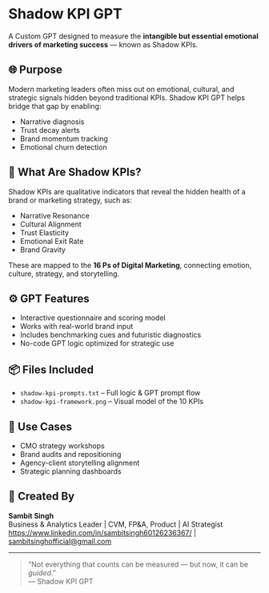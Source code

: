 # Shadow KPI GPT

A Custom GPT designed to measure the **intangible but essential emotional drivers of marketing success** — known as Shadow KPIs.

## 🌐 Purpose

Modern marketing leaders often miss out on emotional, cultural, and strategic signals hidden beyond traditional KPIs. Shadow KPI GPT helps bridge that gap by enabling:
- Narrative diagnosis
- Trust decay alerts
- Brand momentum tracking
- Emotional churn detection

## 🧠 What Are Shadow KPIs?

Shadow KPIs are qualitative indicators that reveal the hidden health of a brand or marketing strategy, such as:
- Narrative Resonance
- Cultural Alignment
- Trust Elasticity
- Emotional Exit Rate
- Brand Gravity

These are mapped to the **16 Ps of Digital Marketing**, connecting emotion, culture, strategy, and storytelling.

## ⚙️ GPT Features

- Interactive questionnaire and scoring model
- Works with real-world brand input
- Includes benchmarking cues and futuristic diagnostics
- No-code GPT logic optimized for strategic use

## 📦 Files Included

- `shadow-kpi-prompts.txt` – Full logic & GPT prompt flow
- `shadow-kpi-framework.png` – Visual model of the 10 KPIs

## 🚀 Use Cases

- CMO strategy workshops
- Brand audits and repositioning
- Agency-client storytelling alignment
- Strategic planning dashboards

## 📢 Created By

**Sambit Singh**  
Business & Analytics Leader | CVM, FP&A, Product | AI Strategist  
https://www.linkedin.com/in/sambitsingh60126236367/ | sambitsinghofficial@gmail.com

---
> “Not everything that counts can be measured — but now, it can be *guided*.”  
> — Shadow KPI GPT
